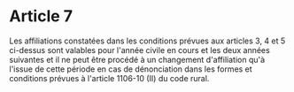 # Article 7

Les affiliations constatées dans les conditions prévues aux articles 3, 4 et 5 ci-dessus sont valables pour l'année civile en cours et les deux années suivantes et il ne peut être procédé à un changement d'affiliation qu'à l'issue de cette période en cas de dénonciation dans les formes et conditions prévues à l'article 1106-10 (II) du code rural.
